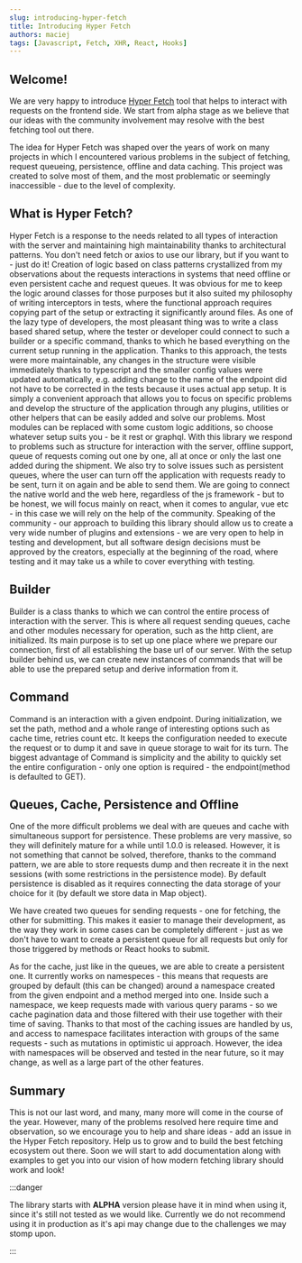 ```yaml
---
slug: introducing-hyper-fetch
title: Introducing Hyper Fetch
authors: maciej
tags: [Javascript, Fetch, XHR, React, Hooks]
---
```


## Welcome!

We are very happy to introduce [Hyper Fetch](https://github.com/BetterTyped/hyper-fetch) tool that helps to interact
with requests on the frontend side. We start from alpha stage as we believe that our ideas with the community
involvement may resolve with the best fetching tool out there.

The idea for Hyper Fetch was shaped over the years of work on many projects in which I encountered various problems in
the subject of fetching, request queueing, persistence, offline and data caching. This project was created to solve most
of them, and the most problematic or seemingly inaccessible - due to the level of complexity.

<!--truncate-->

## What is Hyper Fetch?

Hyper Fetch is a response to the needs related to all types of interaction with the server and maintaining high
maintainability thanks to architectural patterns. You don't need fetch or axios to use our library, but if you want to -
just do it! Creation of logic based on class patterns crystallized from my observations about the requests interactions
in systems that need offline or even persistent cache and request queues. It was obvious for me to keep the logic around
classes for those purposes but it also suited my philosophy of writing interceptors in tests, where the functional
approach requires copying part of the setup or extracting it significantly around files. As one of the lazy type of
developers, the most pleasant thing was to write a class based shared setup, where the tester or developer could connect
to such a builder or a specific command, thanks to which he based everything on the current setup running in the
application. Thanks to this approach, the tests were more maintainable, any changes in the structure were visible
immediately thanks to typescript and the smaller config values were updated automatically, e.g. adding change to the
name of the endpoint did not have to be corrected in the tests because it uses actual app setup. It is simply a
convenient approach that allows you to focus on specific problems and develop the structure of the application through
any plugins, utilities or other helpers that can be easily added and solve our problems. Most modules can be replaced
with some custom logic additions, so choose whatever setup suits you - be it rest or graphql. With this library we
respond to problems such as structure for interaction with the server, offline support, queue of requests coming out one
by one, all at once or only the last one added during the shipment. We also try to solve issues such as persistent
queues, where the user can turn off the application with requests ready to be sent, turn it on again and be able to send
them. We are going to connect the native world and the web here, regardless of the js framework - but to be honest, we
will focus mainly on react, when it comes to angular, vue etc - in this case we will rely on the help of the community.
Speaking of the community - our approach to building this library should allow us to create a very wide number of
plugins and extensions - we are very open to help in testing and development, but all software design decisions must be
approved by the creators, especially at the beginning of the road, where testing and it may take us a while to cover
everything with testing.

## Builder

Builder is a class thanks to which we can control the entire process of interaction with the server. This is where all
request sending queues, cache and other modules necessary for operation, such as the http client, are initialized. Its
main purpose is to set up one place where we prepare our connection, first of all establishing the base url of our
server. With the setup builder behind us, we can create new instances of commands that will be able to use the prepared
setup and derive information from it.

## Command

Command is an interaction with a given endpoint. During initialization, we set the path, method and a whole range of
interesting options such as cache time, retries count etc. It keeps the configuration needed to execute the request or
to dump it and save in queue storage to wait for its turn. The biggest advantage of Command is simplicity and the
ability to quickly set the entire configuration - only one option is required - the endpoint(method is defaulted to
GET).

## Queues, Cache, Persistence and Offline

One of the more difficult problems we deal with are queues and cache with simultaneous support for persistence. These
problems are very massive, so they will definitely mature for a while until 1.0.0 is released. However, it is not
something that cannot be solved, therefore, thanks to the command pattern, we are able to store requests dump and then
recreate it in the next sessions (with some restrictions in the persistence mode). By default persistence is disabled as
it requires connecting the data storage of your choice for it (by default we store data in Map object).

We have created two queues for sending requests - one for fetching, the other for submitting. This makes it easier to
manage their development, as the way they work in some cases can be completely different - just as we don't have to want
to create a persistent queue for all requests but only for those triggered by methods or React hooks to submit.

As for the cache, just like in the queues, we are able to create a persistent one. It currently works on namespeces -
this means that requests are grouped by default (this can be changed) around a namespace created from the given endpoint
and a method merged into one. Inside such a namespace, we keep requests made with various query params - so we cache
pagination data and those filtered with their use together with their time of saving. Thanks to that most of the caching
issues are handled by us, and access to namespace facilitates interaction with groups of the same requests - such as
mutations in optimistic ui approach. However, the idea with namespaces will be observed and tested in the near future,
so it may change, as well as a large part of the other features.

## Summary

This is not our last word, and many, many more will come in the course of the year. However, many of the problems
resolved here require time and observation, so we encourage you to help and share ideas - add an issue in the Hyper
Fetch repository. Help us to grow and to build the best fetching ecosystem out there. Soon we will start to add
documentation along with examples to get you into our vision of how modern fetching library should work and look!

:::danger

The library starts with **ALPHA** version please have it in mind when using it, since it's still not tested as we would
like. Currently we do not recommend using it in production as it's api may change due to the challenges we may stomp
upon.

:::
